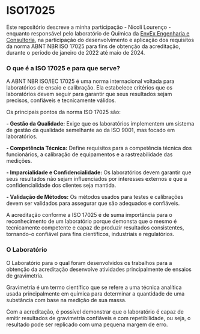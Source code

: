 # ISO17025
Este repositório descreve a minha participação - Nicoli Lourenço - enquanto responsável pelo laboratório de Química da [EnvEx Engenharia e Consultoria](https://envexengenharia.com.br/), na participação do desenvolvimento e aplicação dos requisitos da norma ABNT NBR ISO 17025 para fins de obtenção da acreditação, durante o período de janeiro de 2022 até maio de 2024.

### O que é a ISO 17025 e para que serve?
A ABNT NBR ISO/IEC 17025 é uma norma internacional voltada para laboratórios de ensaio e calibração. Ela estabelece critérios que os laboratórios devem seguir para garantir que seus resultados sejam precisos, confiáveis e tecnicamente válidos. 

Os principais pontos da norma ISO 17025 são:

<b>- Gestão da Qualidade:</b> Exige que os laboratórios implementem um sistema de gestão da qualidade semelhante ao da ISO 9001, mas focado em laboratórios.

<b>- Competência Técnica:</b> Define requisitos para a competência técnica dos funcionários, a calibração de equipamentos e a rastreabilidade das medições.

<b>- Imparcialidade e Confidencialidade:</b> Os laboratórios devem garantir que seus resultados não sejam influenciados por interesses externos e que a confidencialidade dos clientes seja mantida.

<b>- Validação de Métodos:</b> Os métodos usados para testes e calibrações devem ser validados para assegurar que são adequados e confiáveis.

A acreditação conforme a ISO 17025 é de suma importância para o reconhecimento de um laboratório porque demonsta que o mesmo é tecnicamente competente e capaz de produzir resultados consistentes, tornando-o confiável para fins científicos, industriais e regulatórios.

### O Laboratório
O Laboratório para o qual foram desenvolvidos os trabalhos para a obtenção da acreditação desenvolve atividades principalmente de ensaios de gravimetria. 

Gravimetria é um termo científico que se refere a uma técnica analítica usada principalmente em química para determinar a quantidade de uma substância com base na medição de sua massa. 

Com a acreditação, é possível demonstrar que o laboratório é capaz de emitir resultados de gravimetria confiáveis e com repetibilidade, ou seja, o resultado pode ser replicado com uma pequena margem de erro.



